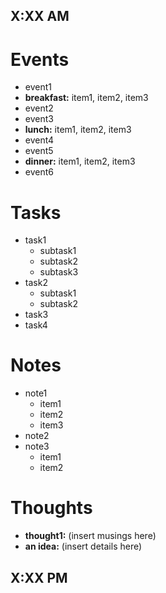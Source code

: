 ## X:XX AM

# Events
- event1
- __breakfast:__ item1, item2, item3
- event2
- event3
- __lunch:__ item1, item2, item3
- event4
- event5
- __dinner:__ item1, item2, item3
- event6

# Tasks
- task1
  - subtask1
  - subtask2
  - subtask3
- task2
  - subtask1
  - subtask2
- task3
- task4

# Notes
- note1
  - item1
  - item2
  - item3
- note2
- note3
  - item1
  - item2

# Thoughts
- __thought1:__ (insert musings here)
- __an idea:__ (insert details here)

## X:XX PM